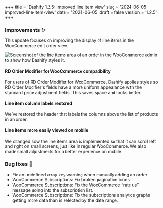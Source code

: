 +++
title = 'Dashify 1.2.5: Improved line item view'
slug = '2024-06-05-improved-line-item-view'
date = '2024-06-05'
draft = false
version = '1.2.5'
+++

### Improvements ✨

This update focuses on improving the display of line items in the WooCommerce edit order view.

![Screenshot of the line items area of an order in the WooCommerce admin to show how Dashify styles it.](/releases/2024-06-05-improved-line-item-view/line-items.webp)

#### RD Order Modifier for WooCommerce compatibility

For users of RD Order Modifier for WooCommerce, Dashify applies styles so RD Order Modifier's fields have a more uniform appearance with the standard price adjustment fields. This saves space and looks better.

#### Line item column labels restored

We’ve restored the header that labels the columns above the list of products in an order.

#### Line items more easily viewed on mobile

We changed how the line items area is implemented so that it can scroll left and right on small screens, just like in regular WooCommerce. We also made small adjustments for a better experience on mobile.

### Bug fixes 🐞

- Fix an undefined array key warning when manually adding an order.
- WooCommerce Subscriptions: Fix broken pagination icons.
- WooCommerce Subscriptions: Fix the WooCommerce “rate us” message going into the subscription list.
- WooCommerce Subscriptions: Fix the subscriptions analytics graphs getting more data than is selected by the date range.
